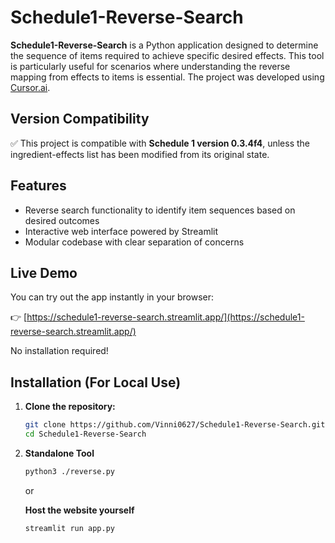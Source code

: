# Schedule1-Reverse-Search

**Schedule1-Reverse-Search** is a Python application designed to determine the sequence of items required to achieve specific desired effects. This tool is particularly useful for scenarios where understanding the reverse mapping from effects to items is essential. The project was developed using [Cursor.ai](https://www.cursor.so/).

## Version Compatibility

✅ This project is compatible with **Schedule 1 version 0.3.4f4**, unless the ingredient-effects list has been modified from its original state.

## Features

- Reverse search functionality to identify item sequences based on desired outcomes
- Interactive web interface powered by Streamlit
- Modular codebase with clear separation of concerns

## Live Demo

You can try out the app instantly in your browser:

👉 [https://schedule1-reverse-search.streamlit.app/](https://schedule1-reverse-search.streamlit.app/)

No installation required!

## Installation (For Local Use)

1. **Clone the repository:**

   ```bash
   git clone https://github.com/Vinni0627/Schedule1-Reverse-Search.git
   cd Schedule1-Reverse-Search
   
2. **Standalone Tool**
    ```bash
    python3 ./reverse.py
    
    ```
    or
    
    **Host the website yourself**
    ```bash
    streamlit run app.py
    ```
